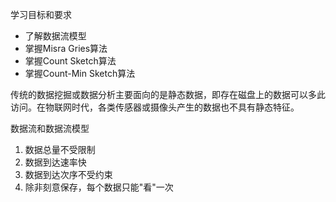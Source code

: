 学习目标和要求
- 了解数据流模型
- 掌握Misra Gries算法
- 掌握Count Sketch算法
- 掌握Count-Min Sketch算法


传统的数据挖掘或数据分析主要面向的是静态数据，即存在磁盘上的数据可以多此访问。在物联网时代，各类传感器或摄像头产生的数据也不具有静态特征。

数据流和数据流模型
1. 数据总量不受限制
2. 数据到达速率快
3. 数据到达次序不受约束
4. 除非刻意保存，每个数据只能"看"一次
